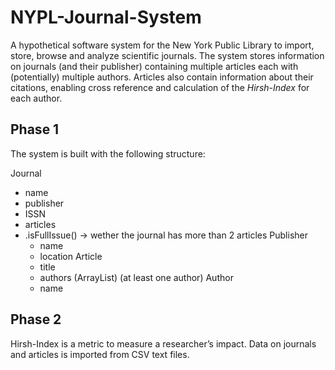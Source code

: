 # NYPL-Journal-System
A hypothetical software system for the New York Public Library to import, store, browse and analyze scientific journals. The system stores information on journals (and their publisher) containing multiple articles each with (potentially) multiple authors. Articles also contain information about their citations, enabling cross reference and calculation of the _Hirsh-Index_ for each author.

## Phase 1
The system is built with the following structure:

Journal
- name
- publisher
- ISSN
- articles
- .isFullIssue() → wether the journal has more than 2 articles
Publisher
    - name
    - location
Article
    - title
    - authors (ArrayList) (at least one author)
Author
    - name

## Phase 2
Hirsh-Index is a metric to measure a researcher’s impact. Data on journals and articles is imported from CSV text files. 

